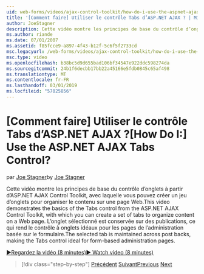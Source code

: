 ```yaml
---
uid: web-forms/videos/ajax-control-toolkit/how-do-i-use-the-aspnet-ajax-tabs-control
title: '[Comment faire] Utiliser le contrôle Tabs d’ASP.NET AJAX ? | Microsoft Docs'
author: JoeStagner
description: Cette vidéo montre les principes de base du contrôle d’onglets à partir d’ASP.NET AJAX Control Toolkit, avec laquelle vous pouvez créer un jeu d’onglets pour organiser le contenu sur...
ms.author: riande
ms.date: 07/01/2007
ms.assetid: f85fcce9-a897-4f43-b12f-5c6f5f2733cd
msc.legacyurl: /web-forms/videos/ajax-control-toolkit/how-do-i-use-the-aspnet-ajax-tabs-control
msc.type: video
ms.openlocfilehash: b38bc5d9d655bad106bf34547e922ddc598274da
ms.sourcegitcommit: 24b1f6decbb17bb22a45166e5fdb0845c65af498
ms.translationtype: MT
ms.contentlocale: fr-FR
ms.lasthandoff: 03/01/2019
ms.locfileid: "57025856"
---
```

<a name="how-do-i-use-the-aspnet-ajax-tabs-control"></a><span data-ttu-id="558ed-104">[Comment faire] Utiliser le contrôle Tabs d’ASP.NET AJAX ?</span><span class="sxs-lookup"><span data-stu-id="558ed-104">[How Do I:] Use the ASP.NET AJAX Tabs Control?</span></span>
====================
<span data-ttu-id="558ed-105">par [Joe Stagner](https://github.com/JoeStagner)</span><span class="sxs-lookup"><span data-stu-id="558ed-105">by [Joe Stagner](https://github.com/JoeStagner)</span></span>

<span data-ttu-id="558ed-106">Cette vidéo montre les principes de base du contrôle d’onglets à partir d’ASP.NET AJAX Control Toolkit, avec laquelle vous pouvez créer un jeu d’onglets pour organiser le contenu sur une page Web.</span><span class="sxs-lookup"><span data-stu-id="558ed-106">This video demonstrates the basics of the Tabs control from the ASP.NET AJAX Control Toolkit, with which you can create a set of tabs to organize content on a Web page.</span></span> <span data-ttu-id="558ed-107">L’onglet sélectionné est conservée sur des publications, ce qui rend le contrôle à onglets idéaux pour les pages de l’administration basée sur le formulaire.</span><span class="sxs-lookup"><span data-stu-id="558ed-107">The selected tab is maintained across post backs, making the Tabs control ideal for form-based administration pages.</span></span>

[<span data-ttu-id="558ed-108">&#9654;Regardez la vidéo (8 minutes)</span><span class="sxs-lookup"><span data-stu-id="558ed-108">&#9654; Watch video (8 minutes)</span></span>](https://channel9.msdn.com/Blogs/ASP-NET-Site-Videos/how-do-i-use-the-aspnet-ajax-tabs-control)

> [!div class="step-by-step"]
> <span data-ttu-id="558ed-109">[Précédent](how-do-i-use-the-aspnet-ajax-resizablecontrol-extender.md)
> [Suivant](how-do-i-use-the-aspnet-ajax-slideshow-extender.md)</span><span class="sxs-lookup"><span data-stu-id="558ed-109">[Previous](how-do-i-use-the-aspnet-ajax-resizablecontrol-extender.md)
[Next](how-do-i-use-the-aspnet-ajax-slideshow-extender.md)</span></span>
